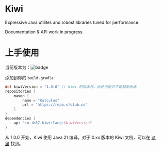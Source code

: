 # Kiwi

Expressive Java utilites and robost libraries tuned for performance.

Documentation & API work in progress.

# 上手使用

当前版本为：![badge](https://img.shields.io/github/v/release/kalculos/kiwi?style=flat-square)

添加到你的 `build.gradle`:

```groovy
def kiwiVersion = "1.0.0" // kiwi 的版本号，此处可能并不是最新版本
repositories {
    maven {
        name = "Kalculos"
        url = "https://repo.sfclub.cc"
    }
}
dependencies {
    api "io.ib67.kiwi:lang:$kiwiVersion"
}
```

从 1.0.0 开始，Kiwi 使用 Java 21 编译。对于 0.xx 版本的 Kiwi 文档，可以在 [这里](https://github.com/kalculos/document/tree/11fb0e2015e3bbd50efa342d81960c8bc94acd2a) 找到。
